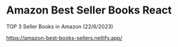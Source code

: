 # Amazon Best Seller Books React

TOP 3 Seller Books in Amazon (22/6/2023)

https://amazon-best-books-sellers.netlify.app/

